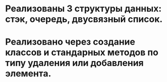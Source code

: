 # Реализованы 3 структуры данных: стэк, очередь, двусвязный список.
# Реализовано через создание классов и стандарных методов по типу удаления или добавления элемента.

